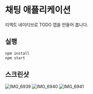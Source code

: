 # 채팅 애플리케이션  
  
리액트 네이티브로 TODO 앱을 만들어 봅니다.  
  
## 실행  
  
```bash
npm install 
npm start
```
  
## 스크린샷  
![IMG_6939](https://user-images.githubusercontent.com/6028833/112192293-221e4180-8c07-11eb-9f1b-04ceb122b361.png)
![IMG_6940](https://user-images.githubusercontent.com/6028833/112192298-22b6d800-8c07-11eb-94fd-3f3d91a56cb6.png)
![IMG_6941](https://user-images.githubusercontent.com/6028833/112192301-22b6d800-8c07-11eb-838e-79793cff6dc2.png)
